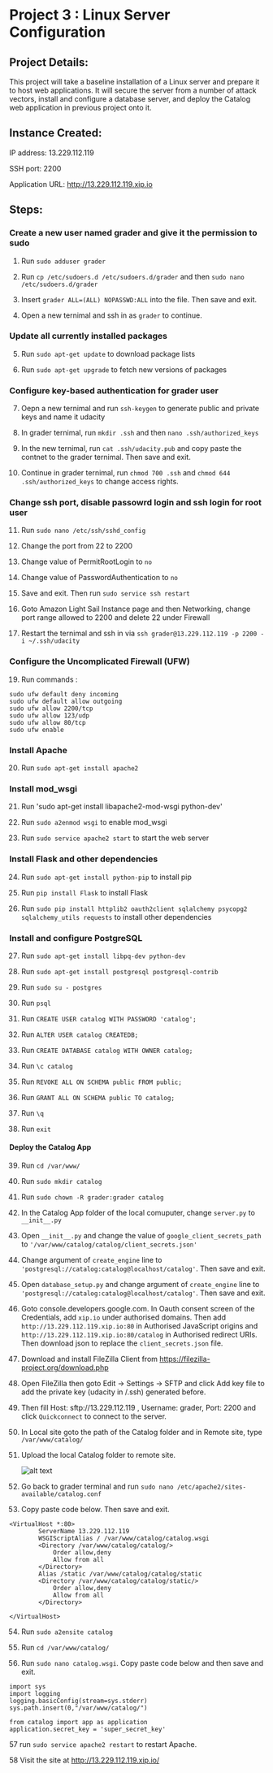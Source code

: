 # Project 3 : Linux Server Configuration

## Project Details:

This project will take a baseline installation of a Linux server and prepare it to host web applications. It will secure the server from a number of attack vectors, install and configure a database server, and deploy the Catalog web application in previous project onto it.

## Instance Created:

IP address: 13.229.112.119

SSH port: 2200

Application URL: http://13.229.112.119.xip.io

## Steps:

### Create a new user named grader and give it the permission to sudo

1. Run `sudo adduser grader`

2. Run `cp /etc/sudoers.d /etc/sudoers.d/grader` and then `sudo nano /etc/sudoers.d/grader`

3. Insert `grader ALL=(ALL) NOPASSWD:ALL` into the file. Then save and exit.

4. Open a new ternimal and ssh in as `grader` to continue.

### Update all currently installed packages

5. Run `sudo apt-get update` to download package lists

6. Run `sudo apt-get upgrade` to fetch new versions of packages 

### Configure key-based authentication for grader user

7. Oepn a new ternimal and run `ssh-keygen` to generate public and private keys and name it udacity

8. In grader ternimal, run `mkdir .ssh` and then `nano .ssh/authorized_keys`

9. In the new ternimal, run `cat .ssh/udacity.pub` and copy paste the contnet to the grader ternimal. Then save and exit.

10. Continue in grader ternimal, run `chmod 700 .ssh` and `chmod 644 .ssh/authorized_keys` to change access rights.

### Change ssh port, disable passowrd login and ssh login for root user

11. Run `sudo nano /etc/ssh/sshd_config`

12. Change the port from 22 to 2200

13. Change value of PermitRootLogin to `no`

14. Change value of PasswordAuthentication to `no`

16. Save and exit. Then run `sudo service ssh restart`

17. Goto Amazon Light Sail Instance page and then Networking, change port range allowed to 2200 and delete 22 under Firewall

18. Restart the ternimal and ssh in via `ssh grader@13.229.112.119 -p 2200 -i ~/.ssh/udacity`

### Configure the Uncomplicated Firewall (UFW)

19. Run commands :

```
sudo ufw default deny incoming
sudo ufw default allow outgoing
sudo ufw allow 2200/tcp
sudo ufw allow 123/udp
sudo ufw allow 80/tcp
sudo ufw enable
```

### Install Apache

20. Run `sudo apt-get install apache2`

### Install mod_wsgi

21. Run 'sudo apt-get install libapache2-mod-wsgi python-dev'

22. Run `sudo a2enmod wsgi` to enable mod_wsgi

23. Run `sudo service apache2 start` to start the web server

### Install Flask and other dependencies

24. Run `sudo apt-get install python-pip` to install pip

25. Run `pip install Flask` to install Flask

26. Run `sudo pip install httplib2 oauth2client sqlalchemy psycopg2 sqlalchemy_utils requests` to install other dependencies

### Install and configure PostgreSQL

27. Run `sudo apt-get install libpq-dev python-dev`

28. Run `sudo apt-get install postgresql postgresql-contrib`

29. Run `sudo su - postgres`

30. Run `psql`

31. Run `CREATE USER catalog WITH PASSWORD 'catalog';`

32. Run `ALTER USER catalog CREATEDB;`

33. Run `CREATE DATABASE catalog WITH OWNER catalog;`

34. Run `\c catalog`

35. Run `REVOKE ALL ON SCHEMA public FROM public;`

36. Run `GRANT ALL ON SCHEMA public TO catalog;`

37. Run `\q`

38. Run `exit`

#### Deploy the Catalog App

39. Run `cd /var/www/`

40. Run `sudo mkdir catalog`

41. Run `sudo chown -R grader:grader catalog`

42. In the Catalog App folder of the local comuputer, change `server.py` to `__init__.py`

43. Open `__init__.py` and change the value of `google_client_secrets_path` to `'/var/www/catalog/catalog/client_secrets.json'`

44. Change argument of `create_engine` line to `'postgresql://catalog:catalog@localhost/catalog'`. Then save and exit.

45. Open `database_setup.py` and change argument of `create_engine` line to `'postgresql://catalog:catalog@localhost/catalog'`. Then save and exit.

46. Goto console.developers.google.com. In Oauth consent screen of the Credentials, add `xip.io` under authorised domains. Then add `http://13.229.112.119.xip.io:80` in Authorised JavaScript origins and `http://13.229.112.119.xip.io:80/catalog` in Authorised redirect URIs. Then download json to replace the `client_secrets.json` file.

47. Download and install FileZilla Client from https://filezilla-project.org/download.php

48. Open FileZilla then goto Edit -> Settings -> SFTP and click Add key file to add the private key (udacity in /.ssh) generated before.

49. Then fill Host: sftp://13.229.112.119 , Username: grader, Port: 2200 and click `Quickconnect` to connect to the server.

50. In Local site goto the path of the Catalog folder and in Remote site, type `/var/www/catalog/`

51. Upload the local Catalog folder to remote site. 
    
     ![alt text](https://github.com/kelvin84hk/FSND-Linux-Server-Configuration/blob/master/filezilla.jpg)

52. Go back to grader terminal and run `sudo nano /etc/apache2/sites-available/catalog.conf`

53. Copy paste code below. Then save and exit.

```
<VirtualHost *:80>
		ServerName 13.229.112.119
		WSGIScriptAlias / /var/www/catalog/catalog.wsgi
		<Directory /var/www/catalog/catalog/>
			Order allow,deny
			Allow from all
		</Directory>
		Alias /static /var/www/catalog/catalog/static
		<Directory /var/www/catalog/catalog/static/>
			Order allow,deny
			Allow from all
		</Directory>
		
</VirtualHost>
```

54. Run `sudo a2ensite catalog`

55. Run `cd /var/www/catalog/`

56. Run `sudo nano catalog.wsgi`. Copy paste code below and then save and exit.

```
import sys
import logging
logging.basicConfig(stream=sys.stderr)
sys.path.insert(0,"/var/www/catalog/")

from catalog import app as application
application.secret_key = 'super_secret_key'
```

57 run `sudo service apache2 restart` to restart Apache.

58 Visit the site at http://13.229.112.119.xip.io/
